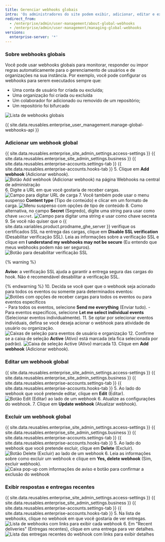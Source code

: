 ```yaml
---
title: Gerenciar webhooks globais
intro: 'Os administradores do site podem exibir, adicionar, editar e excluir webhooks globais para rastrear eventos no nível da instância.'
redirect_from:
  - /enterprise/admin/user-management/about-global-webhooks
  - /enterprise/admin/user-management/managing-global-webhooks
versions:
  enterprise-server: '*'
---
```


### Sobre webhooks globais

Você pode usar webhooks globais para monitorar, responder ou impor regras automaticamente para o gerenciamento de usuários e de organizações na sua instância. Por exemplo, você pode configurar os webhooks para serem executados sempre que:
- Uma conta de usuário for criada ou excluída;
- Uma organização foi criada ou excluída
- Um colaborador for adicionado ou removido de um repositório;
- Um repositório foi bifurcado

![Lista de webhooks globais](/assets/images/enterprise/site-admin-settings/list-of-global-webhooks.png)

{{ site.data.reusables.enterprise_user_management.manage-global-webhooks-api }}


### Adicionar um webhook global

{{ site.data.reusables.enterprise_site_admin_settings.access-settings }}
{{ site.data.reusables.enterprise_site_admin_settings.business }}
{{ site.data.reusables.enterprise-accounts.settings-tab }}
{{ site.data.reusables.enterprise-accounts.hooks-tab }}
5. Clique em **Add webhook** (Adicionar webhook). ![Botão Add webhook (Adicionar webhook) na página Webhooks na central de administração](/assets/images/enterprise/site-admin-settings/add-global-webhook-button.png)
6. Digite a URL em que você gostaria de receber cargas. ![Campo para digitar URL de carga](/assets/images/enterprise/site-admin-settings/add-global-webhook-payload-url.png)
7. Você também pode usar o menu suspenso **Content type** (Tipo de conteúdo) e clicar em um formato de carga. ![Menu suspenso com opções de tipo de conteúdo](/assets/images/enterprise/site-admin-settings/add-global-webhook-content-type-dropdown.png)
8. Como alternativa, no campo **Secret** (Segredo), digite uma string para usar como chave `secret`. ![Campo para digitar uma string e usar como chave secreta](/assets/images/enterprise/site-admin-settings/add-global-webhook-secret.png)
9. Se você não quiser que o {{ site.data.variables.product.prodname_ghe_server }} verifique os certificados SSL na entrega das cargas, clique em **Disable SSL verification** (Desabilitar verificação SSL). Leia as informações sobre a verificação SSL e clique em **I understand my webhooks may not be secure** (Eu entendo que meus webhooks podem não ser seguros). ![Botão para desabilitar verificação SSL](/assets/images/enterprise/site-admin-settings/add-global-webhook-disable-ssl-button.png)

  {% warning %}

  **Aviso:** a verificação SSL ajuda a garantir a entrega segura das cargas do hook. Não é recomendável desabilitar a verificação SSL.

  {% endwarning %}
10. Decida se você quer que o webhook seja acionado para todos os eventos ou somente para determinados eventos:![Botões com opções de receber cargas para todos os eventos ou para eventos específicos](/assets/images/enterprise/site-admin-settings/add-global-webhook-select-events.png)
    - Para todos os eventos, selecione **Send me everything** (Enviar tudo).
    - Para eventos específicos, selecione **Let me select individual events** (Selecionar eventos individualmente).
11. Se optar por selecionar eventos individuais, defina se você deseja acionar o webhook para atividade de usuário ou organização.![Caixas de seleção para eventos de usuário e organização](/assets/images/enterprise/site-admin-settings/add-global-webhook-select-individual-events.png)
12. Confirme se a caixa de seleção **Active** (Ativo) está marcada (ela fica selecionada por padrão). ![Caixa de seleção Active (Ativo) marcada](/assets/images/enterprise/site-admin-settings/add-global-webhook-active-checkbox.png)
13. Clique em **Add webhook** (Adicionar webhook).

### Editar um webhook global

{{ site.data.reusables.enterprise_site_admin_settings.access-settings }}
{{ site.data.reusables.enterprise_site_admin_settings.business }}
{{ site.data.reusables.enterprise-accounts.settings-tab }}
{{ site.data.reusables.enterprise-accounts.hooks-tab }}
5. Ao lado do webhook que você pretende editar, clique em **Edit** (Editar). ![Botão Edit (Editar) ao lado de um webhook](/assets/images/enterprise/site-admin-settings/edit-global-webhook-button.png)
6. Atualize as configurações do webhook.
7. Clique em **Update webhook** (Atualizar webhook).

### Excluir um webhook global

{{ site.data.reusables.enterprise_site_admin_settings.access-settings }}
{{ site.data.reusables.enterprise_site_admin_settings.business }}
{{ site.data.reusables.enterprise-accounts.settings-tab }}
{{ site.data.reusables.enterprise-accounts.hooks-tab }}
5. Ao lado do webhook que você pretende excluir, clique em **Delete** (Excluir). ![Botão Delete (Excluir) ao lado de um webhook](/assets/images/enterprise/site-admin-settings/delete-global-webhook-button.png)
6. Leia as informações sobre como excluir um webhook e clique em **Yes, delete webhook** (Sim, excluir webhook). ![Caixa pop-up com informações de aviso e botão para confirmar a exclusão do webhook](/assets/images/enterprise/site-admin-settings/confirm-delete-global-webhook.png)

### Exibir respostas e entregas recentes

{{ site.data.reusables.enterprise_site_admin_settings.access-settings }}
{{ site.data.reusables.enterprise_site_admin_settings.business }}
{{ site.data.reusables.enterprise-accounts.settings-tab }}
{{ site.data.reusables.enterprise-accounts.hooks-tab }}
5. Na lista de webhooks, clique no webhook em que você gostaria de ver entregas. ![Lista de webhooks com links para exibir cada webhook](/assets/images/enterprise/site-admin-settings/click-global-webhook.png)
6. Em "Recent deliveries" (Entregas recentes), clique em uma entrega para ver detalhes. ![Lista das entregas recentes do webhook com links para exibir detalhes](/assets/images/enterprise/site-admin-settings/global-webhooks-recent-deliveries.png)
